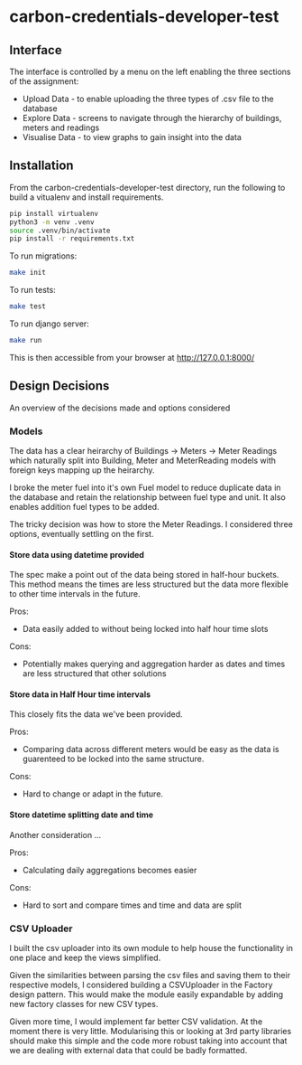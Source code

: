 # carbon-credentials-developer-test

## Interface
The interface is controlled by a menu on the left enabling the three sections of the assignment:

* Upload Data - to enable uploading the three types of .csv file to the database
* Explore Data - screens to navigate through the hierarchy of buildings, meters and readings
* Visualise Data - to view graphs to gain insight into the data


## Installation
From the carbon-credentials-developer-test directory, run the following to build a vitualenv and install requirements.
```bash
pip install virtualenv
python3 -m venv .venv
source .venv/bin/activate
pip install -r requirements.txt
```

To run migrations:
```bash
make init
```

To run tests:
```bash
make test
```

To run django server:
```bash
make run
```
This is then accessible from your browser at http://127.0.0.1:8000/


## Design Decisions
An overview of the decisions made and options considered

### Models
The data has a clear heirarchy of Buildings -> Meters -> Meter Readings which naturally split into Building, Meter and MeterReading models with foreign keys mapping up the heirarchy.

I broke the meter fuel into it's own Fuel model to reduce duplicate data in the database and retain the relationship between fuel type and unit. It also enables addition fuel types to be added.

The tricky decision was how to store the Meter Readings. I considered three options, eventually settling on the first.

#### Store data using datetime provided
The spec make a point out of the data being stored in half-hour buckets. This method means the times are less structured but the data more flexible to other time intervals in the future.

Pros:
* Data easily added to without being locked into half hour time slots

Cons:
* Potentially makes querying and aggregation harder as dates and times are less structured that other solutions

#### Store data in Half Hour time intervals
This closely fits the data we've been provided.

Pros:
* Comparing data across different meters would be easy as the data is guarenteed to be locked into the same structure.

Cons:
* Hard to change or adapt in the future.

#### Store datetime splitting date and time
Another consideration ...

Pros:
* Calculating daily aggregations becomes easier

Cons:
* Hard to sort and compare times and time and data are split

### CSV Uploader
I built the csv uploader into its own module to help house the functionality in one place and keep the views simplified.

Given the similarities between parsing the csv files and saving them to their respective models, I considered building a CSVUploader in the Factory design pattern. This would make the module easily expandable by adding new factory classes for new CSV types.

Given more time, I would implement far better CSV validation. At the moment there is very little. Modularising this or looking at 3rd party libraries should make this simple and the code more robust taking into account that we are dealing with external data that could be badly formatted.

